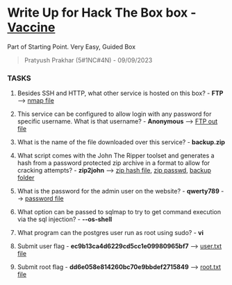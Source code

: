# Write Up for Hack The Box box - [Vaccine](https://app.hackthebox.com/starting-point?tier=1)

Part of Starting Point. Very Easy, Guided Box

> Pratyush Prakhar (5#1NC#4N) - 09/09/2023


### TASKS

1. Besides SSH and HTTP, what other service is hosted on this box? - **FTP** --> [nmap file](nmap/main.nmap)

2. This service can be configured to allow login with any password for specific username. What is that username? - **Anonymous** --> [FTP out file](ftp/ftp.out)

3. What is the name of the file downloaded over this service? - **backup.zip**

4. What script comes with the John The Ripper toolset and generates a hash from a password protected zip archive in a format to allow for cracking attempts? - **zip2john** --> [zip hash file](ftp/backupziphash), [zip passwd](ftp/backup_cracked_hash), [backup folder](ftp/backup)

5. What is the password for the admin user on the website? - **qwerty789** --> [password file](web/admin_pass)

6. What option can be passed to sqlmap to try to get command execution via the sql injection? - **--os-shell** 

7. What program can the postgres user run as root using sudo? - **vi** 

8. Submit user flag - **ec9b13ca4d6229cd5cc1e09980965bf7** --> [user.txt file](ssh/var/lib/postgresql/user.txt)

9. Submit root flag - **dd6e058e814260bc70e9bbdef2715849** --> [root.txt file](ssh/root/root.txt)

